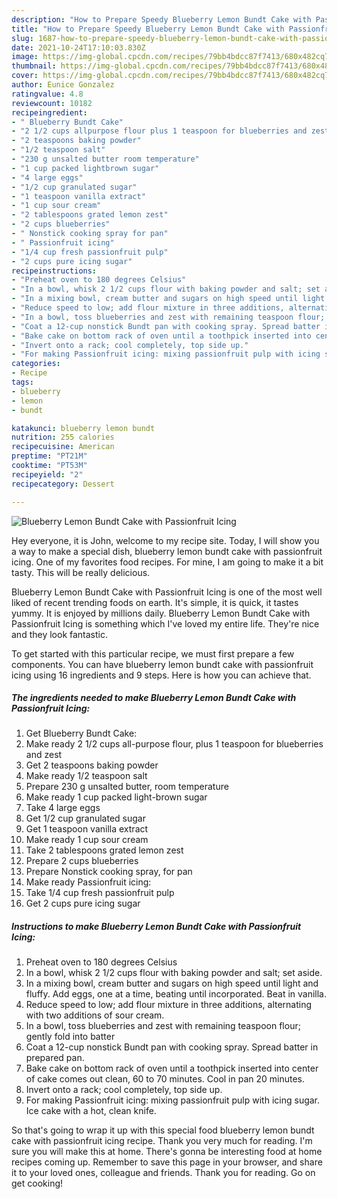 ```yaml
---
description: "How to Prepare Speedy Blueberry Lemon Bundt Cake with Passionfruit Icing"
title: "How to Prepare Speedy Blueberry Lemon Bundt Cake with Passionfruit Icing"
slug: 1687-how-to-prepare-speedy-blueberry-lemon-bundt-cake-with-passionfruit-icing
date: 2021-10-24T17:10:03.830Z
image: https://img-global.cpcdn.com/recipes/79bb4bdcc87f7413/680x482cq70/blueberry-lemon-bundt-cake-with-passionfruit-icing-recipe-main-photo.jpg
thumbnail: https://img-global.cpcdn.com/recipes/79bb4bdcc87f7413/680x482cq70/blueberry-lemon-bundt-cake-with-passionfruit-icing-recipe-main-photo.jpg
cover: https://img-global.cpcdn.com/recipes/79bb4bdcc87f7413/680x482cq70/blueberry-lemon-bundt-cake-with-passionfruit-icing-recipe-main-photo.jpg
author: Eunice Gonzalez
ratingvalue: 4.8
reviewcount: 10182
recipeingredient:
- " Blueberry Bundt Cake"
- "2 1/2 cups allpurpose flour plus 1 teaspoon for blueberries and zest"
- "2 teaspoons baking powder"
- "1/2 teaspoon salt"
- "230 g unsalted butter room temperature"
- "1 cup packed lightbrown sugar"
- "4 large eggs"
- "1/2 cup granulated sugar"
- "1 teaspoon vanilla extract"
- "1 cup sour cream"
- "2 tablespoons grated lemon zest"
- "2 cups blueberries"
- " Nonstick cooking spray for pan"
- " Passionfruit icing"
- "1/4 cup fresh passionfruit pulp"
- "2 cups pure icing sugar"
recipeinstructions:
- "Preheat oven to 180 degrees Celsius"
- "In a bowl, whisk 2 1/2 cups flour with baking powder and salt; set aside."
- "In a mixing bowl, cream butter and sugars on high speed until light and fluffy. Add eggs, one at a time, beating until incorporated. Beat in vanilla."
- "Reduce speed to low; add flour mixture in three additions, alternating with two additions of sour cream."
- "In a bowl, toss blueberries and zest with remaining teaspoon flour; gently fold into batter"
- "Coat a 12-cup nonstick Bundt pan with cooking spray. Spread batter in prepared pan."
- "Bake cake on bottom rack of oven until a toothpick inserted into center of cake comes out clean, 60 to 70 minutes. Cool in pan 20 minutes."
- "Invert onto a rack; cool completely, top side up."
- "For making Passionfruit icing: mixing passionfruit pulp with icing sugar. Ice cake with a hot, clean knife."
categories:
- Recipe
tags:
- blueberry
- lemon
- bundt

katakunci: blueberry lemon bundt 
nutrition: 255 calories
recipecuisine: American
preptime: "PT21M"
cooktime: "PT53M"
recipeyield: "2"
recipecategory: Dessert

---
```



![Blueberry Lemon Bundt Cake with Passionfruit Icing](https://img-global.cpcdn.com/recipes/79bb4bdcc87f7413/680x482cq70/blueberry-lemon-bundt-cake-with-passionfruit-icing-recipe-main-photo.jpg)

Hey everyone, it is John, welcome to my recipe site. Today, I will show you a way to make a special dish, blueberry lemon bundt cake with passionfruit icing. One of my favorites food recipes. For mine, I am going to make it a bit tasty. This will be really delicious.



Blueberry Lemon Bundt Cake with Passionfruit Icing is one of the most well liked of recent trending foods on earth. It's simple, it is quick, it tastes yummy. It is enjoyed by millions daily. Blueberry Lemon Bundt Cake with Passionfruit Icing is something which I've loved my entire life. They're nice and they look fantastic.


To get started with this particular recipe, we must first prepare a few components. You can have blueberry lemon bundt cake with passionfruit icing using 16 ingredients and 9 steps. Here is how you can achieve that.

<!--inarticleads1-->

##### The ingredients needed to make Blueberry Lemon Bundt Cake with Passionfruit Icing:

1. Get  Blueberry Bundt Cake:
1. Make ready 2 1/2 cups all-purpose flour, plus 1 teaspoon for blueberries and zest
1. Get 2 teaspoons baking powder
1. Make ready 1/2 teaspoon salt
1. Prepare 230 g unsalted butter, room temperature
1. Make ready 1 cup packed light-brown sugar
1. Take 4 large eggs
1. Get 1/2 cup granulated sugar
1. Get 1 teaspoon vanilla extract
1. Make ready 1 cup sour cream
1. Take 2 tablespoons grated lemon zest
1. Prepare 2 cups blueberries
1. Prepare  Nonstick cooking spray, for pan
1. Make ready  Passionfruit icing:
1. Take 1/4 cup fresh passionfruit pulp
1. Get 2 cups pure icing sugar




<!--inarticleads2-->

##### Instructions to make Blueberry Lemon Bundt Cake with Passionfruit Icing:

1. Preheat oven to 180 degrees Celsius
1. In a bowl, whisk 2 1/2 cups flour with baking powder and salt; set aside.
1. In a mixing bowl, cream butter and sugars on high speed until light and fluffy. Add eggs, one at a time, beating until incorporated. Beat in vanilla.
1. Reduce speed to low; add flour mixture in three additions, alternating with two additions of sour cream.
1. In a bowl, toss blueberries and zest with remaining teaspoon flour; gently fold into batter
1. Coat a 12-cup nonstick Bundt pan with cooking spray. Spread batter in prepared pan.
1. Bake cake on bottom rack of oven until a toothpick inserted into center of cake comes out clean, 60 to 70 minutes. Cool in pan 20 minutes.
1. Invert onto a rack; cool completely, top side up.
1. For making Passionfruit icing: mixing passionfruit pulp with icing sugar. Ice cake with a hot, clean knife.




So that's going to wrap it up with this special food blueberry lemon bundt cake with passionfruit icing recipe. Thank you very much for reading. I'm sure you will make this at home. There's gonna be interesting food at home recipes coming up. Remember to save this page in your browser, and share it to your loved ones, colleague and friends. Thank you for reading. Go on get cooking!
